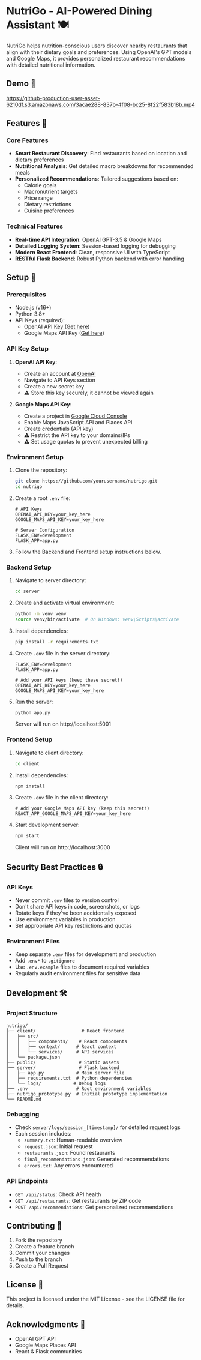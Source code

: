 # NutriGo - AI-Powered Dining Assistant 🍽️

NutriGo helps nutrition-conscious users discover nearby restaurants that align with their dietary goals and preferences. Using OpenAI's GPT models and Google Maps, it provides personalized restaurant recommendations with detailed nutritional information.

## Demo 🎥

https://github-production-user-asset-6210df.s3.amazonaws.com/3acae288-837b-4f08-bc25-8f22f583b18b.mp4

## Features 🌟

### Core Features

- **Smart Restaurant Discovery**: Find restaurants based on location and dietary preferences
- **Nutritional Analysis**: Get detailed macro breakdowns for recommended meals
- **Personalized Recommendations**: Tailored suggestions based on:
  - Calorie goals
  - Macronutrient targets
  - Price range
  - Dietary restrictions
  - Cuisine preferences

### Technical Features

- **Real-time API Integration**: OpenAI GPT-3.5 & Google Maps
- **Detailed Logging System**: Session-based logging for debugging
- **Modern React Frontend**: Clean, responsive UI with TypeScript
- **RESTful Flask Backend**: Robust Python backend with error handling

## Setup 🚀

### Prerequisites

- Node.js (v16+)
- Python 3.8+
- API Keys (required):
  - OpenAI API Key ([Get here](https://platform.openai.com/api-keys))
  - Google Maps API Key ([Get here](https://console.cloud.google.com/google/maps-apis/credentials))

### API Key Setup

1. **OpenAI API Key**:

   - Create an account at [OpenAI](https://platform.openai.com)
   - Navigate to API Keys section
   - Create a new secret key
   - ⚠️ Store this key securely, it cannot be viewed again

2. **Google Maps API Key**:
   - Create a project in [Google Cloud Console](https://console.cloud.google.com)
   - Enable Maps JavaScript API and Places API
   - Create credentials (API key)
   - ⚠️ Restrict the API key to your domains/IPs
   - ⚠️ Set usage quotas to prevent unexpected billing

### Environment Setup

1. Clone the repository:

   ```bash
   git clone https://github.com/yourusername/nutrigo.git
   cd nutrigo
   ```

2. Create a root `.env` file:

   ```env
   # API Keys
   OPENAI_API_KEY=your_key_here
   GOOGLE_MAPS_API_KEY=your_key_here

   # Server Configuration
   FLASK_ENV=development
   FLASK_APP=app.py
   ```

3. Follow the Backend and Frontend setup instructions below.

### Backend Setup

1. Navigate to server directory:

   ```bash
   cd server
   ```

2. Create and activate virtual environment:

   ```bash
   python -m venv venv
   source venv/bin/activate  # On Windows: venv\Scripts\activate
   ```

3. Install dependencies:

   ```bash
   pip install -r requirements.txt
   ```

4. Create `.env` file in the server directory:

   ```env
   FLASK_ENV=development
   FLASK_APP=app.py

   # Add your API keys (keep these secret!)
   OPENAI_API_KEY=your_key_here
   GOOGLE_MAPS_API_KEY=your_key_here
   ```

5. Run the server:
   ```bash
   python app.py
   ```
   Server will run on http://localhost:5001

### Frontend Setup

1. Navigate to client directory:

   ```bash
   cd client
   ```

2. Install dependencies:

   ```bash
   npm install
   ```

3. Create `.env` file in the client directory:

   ```env
   # Add your Google Maps API key (keep this secret!)
   REACT_APP_GOOGLE_MAPS_API_KEY=your_key_here
   ```

4. Start development server:
   ```bash
   npm start
   ```
   Client will run on http://localhost:3000

## Security Best Practices 🔒

### API Keys

- Never commit `.env` files to version control
- Don't share API keys in code, screenshots, or logs
- Rotate keys if they've been accidentally exposed
- Use environment variables in production
- Set appropriate API key restrictions and quotas

### Environment Files

- Keep separate `.env` files for development and production
- Add `.env*` to `.gitignore`
- Use `.env.example` files to document required variables
- Regularly audit environment files for sensitive data

## Development 🛠️

### Project Structure

```
nutrigo/
├── client/                 # React frontend
│   ├── src/
│   │   ├── components/    # React components
│   │   ├── context/      # React context
│   │   └── services/     # API services
│   └── package.json
├── public/                # Static assets
├── server/                # Flask backend
│   ├── app.py            # Main server file
│   ├── requirements.txt  # Python dependencies
│   └── logs/            # Debug logs
├── .env                  # Root environment variables
├── nutrigo_prototype.py  # Initial prototype implementation
└── README.md
```

### Debugging

- Check `server/logs/session_[timestamp]/` for detailed request logs
- Each session includes:
  - `summary.txt`: Human-readable overview
  - `request.json`: Initial request
  - `restaurants.json`: Found restaurants
  - `final_recommendations.json`: Generated recommendations
  - `errors.txt`: Any errors encountered

### API Endpoints

- `GET /api/status`: Check API health
- `GET /api/restaurants`: Get restaurants by ZIP code
- `POST /api/recommendations`: Get personalized recommendations

## Contributing 🤝

1. Fork the repository
2. Create a feature branch
3. Commit your changes
4. Push to the branch
5. Create a Pull Request

## License 📄

This project is licensed under the MIT License - see the LICENSE file for details.

## Acknowledgments 🙏

- OpenAI GPT API
- Google Maps Places API
- React & Flask communities
